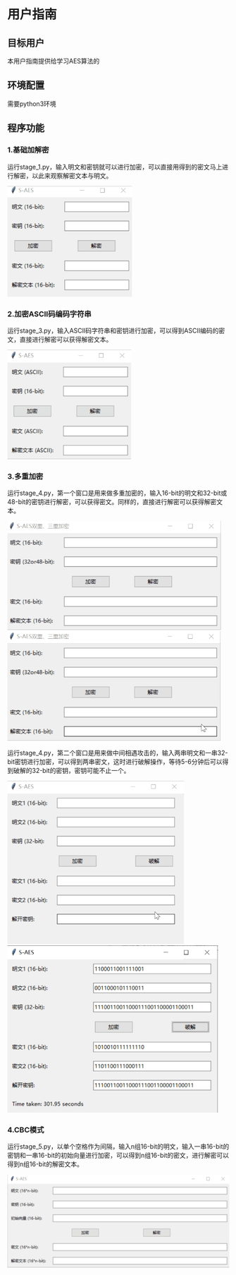 # 用户指南

## 目标用户

本用户指南提供给学习AES算法的

## 环境配置

需要python3环境

## 程序功能

### 1.基础加解密

运行stage_1.py，输入明文和密钥就可以进行加密，可以直接用得到的密文马上进行解密，以此来观察解密文本与明文。

<img src="assets/stage_1.gif" alt="stage_1" style="zoom:67%;" />

### 2.加密ASCII码编码字符串

运行stage_3.py，输入ASCII码字符串和密钥进行加密，可以得到ASCII编码的密文，直接进行解密可以获得解密文本。

<img src="assets/stage_3.gif" alt="stage_3" style="zoom:67%;" />

### 3.多重加密

运行stage_4.py，第一个窗口是用来做多重加密的，输入16-bit的明文和32-bit或48-bit的密钥进行解密，可以获得密文。同样的，直接进行解密可以获得解密文本。

<img src="assets/stage_4_1.gif" alt="stage_4_1" style="zoom:67%;" />

<img src="assets/stage_4_3.gif" alt="stage_4_3" style="zoom:67%;" />

运行stage_4.py，第二个窗口是用来做中间相遇攻击的，输入两串明文和一串32-bit密钥进行加密，可以得到两串密文，这时进行破解操作，等待5-6分钟后可以得到破解的32-bit的密钥，密钥可能不止一个。

<img src="assets/stage_4_2_1.gif" alt="stage_4_2_1" style="zoom:67%;" />

<img src="assets/image-20231107210929599.png" alt="image-20231107210929599" style="zoom:67%;" />

### 4.CBC模式

运行stage_5.py，以单个空格作为间隔，输入n组16-bit的明文，输入一串16-bit的密钥和一串16-bit的初始向量进行加密，可以得到n组16-bit的密文，进行解密可以得到n组16-bit的解密文本。

<img src="assets/stage_5.gif" alt="stage_5" style="zoom:67%;" />